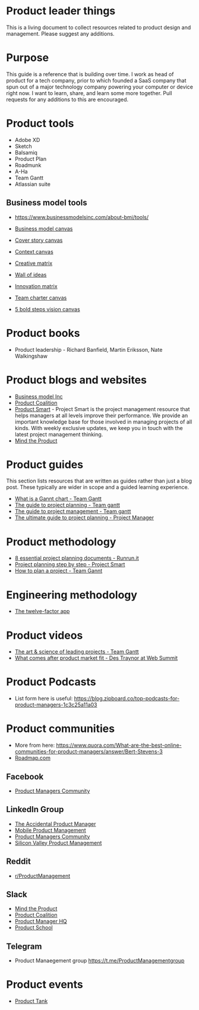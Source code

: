 # Product leader things

This is a living document to collect resources related to product design and management. Please suggest any additions.

# Purpose

This guide is a reference that is building over time. I work as head of product for a tech company, prior to which founded a SaaS company that spun out of a major technology company powering your computer or device right now. I want to learn, share, and learn some more together. Pull requests for any additions to this are encouraged.

# Product tools

- Adobe XD 
- Sketch
- Balsamiq
- Product Plan
- Roadmunk
- A-Ha
- Team Gantt
- Atlassian suite

## Business model tools

- https://www.businessmodelsinc.com/about-bmi/tools/

- [Business model canvas](https://www.businessmodelsinc.com/about-bmi/tools/business-model-canvas/)
- [Cover story canvas](https://www.businessmodelsinc.com/about-bmi/tools/cover-story-canvas/)
- [Context canvas](https://www.businessmodelsinc.com/about-bmi/tools/context-canvas/)
- [Creative matrix](https://www.businessmodelsinc.com/about-bmi/tools/creative-matrix/)
- [Wall of ideas](https://www.businessmodelsinc.com/about-bmi/tools/wall-of-ideas/)
- [Innovation matrix](https://www.businessmodelsinc.com/about-bmi/tools/innovation-matrix/)
- [Team charter canvas](https://www.businessmodelsinc.com/about-bmi/tools/team-charter-canvas/)
- [5 bold steps vision canvas](https://www.businessmodelsinc.com/about-bmi/tools/5-bold-steps-vision/)


# Product books 

- Product leadership - Richard Banfield, Martin Eriksson, Nate Walkingshaw

# Product blogs and websites

- [Business model Inc](https://www.businessmodelsinc.com/)
- [Product Coalition](https://productcoalition.com/)
- [Product Smart](https://www.projectsmart.co.uk/) - Project Smart is the project management resource that helps managers at all levels improve their performance. We provide an important knowledge base for those involved in managing projects of all kinds. With weekly exclusive updates, we keep you in touch with the latest project management thinking.
- [Mind the Product](https://www.mindtheproduct.com/)




# Product guides

This section lists resources that are written as guides rather than just a blog post. These typically are wider in scope and a guided learning experience. 

- [What is a Gannt chart - Team Gantt](https://www.teamgantt.com/what-is-a-gantt-chart)
- [The guide to project planning - Team gantt](https://www.teamgantt.com/guide-to-project-planning)
- [The guide to project management - Team gantt](https://www.teamgantt.com/guide-to-project-management)
- [The ultimate guide to project planning - Project Manager](https://www.projectmanager.com/project-planning)


# Product methodology

- [8 essential project planning documents - Runrun.it](https://blog.runrun.it/en/8-essential-project-planning-documents/)
- [Project planning step by step - Project Smart](https://www.projectsmart.co.uk/project-planning-step-by-step.php)
- [How to plan a project - Team Gannt](https://www.teamgantt.com/guide-to-project-management/how-to-plan-a-project)

# Engineering methodology

- [The twelve-factor app](https://12factor.net/)

# Product videos

- [The art & science of leading projects - Team Gantt](https://www.teamgantt.com/art-science-of-leading-projects)
- [What comes after product market fit - Des Traynor at Web Summit](https://www.youtube.com/watch?v=SaOeoCTJkXI)

# Product Podcasts

- List form here is useful: https://blog.zipboard.co/top-podcasts-for-product-managers-1c3c25a11a03

# Product communities

- More from here: https://www.quora.com/What-are-the-best-online-communities-for-product-managers/answer/Bert-Stevens-3
- [Roadmap.com](https://www.roadmap.com/)

## Facebook

- [Product Managers Community](https://www.facebook.com/groups/ProductManagersCommunity/)

## LinkedIn Group

- [The Accidental Product Manager](https://www.linkedin.com/groups/3995219/)
- [Mobile Product Management](https://www.linkedin.com/groups/63456/)
- [Product Managers Community](https://www.linkedin.com/groups/8607959/)
- [Silicon Valley Product Management](https://www.linkedin.com/groups/3971010/)

## Reddit

- [r/ProductManagement](https://www.reddit.com/r/productmanagement)

## Slack

- [Mind the Product](http://slack.mindtheproduct.com/)
- [Product Coalition](https://productcoalition.com/join-the-product-coalition-on-slack-2b635aaa6db3)
- [Product Manager HQ](https://www.productmanagerhq.com/join-the-community/)
- [Product School](https://www.productschool.com/slack-community/)

## Telegram

- Product Manaegement group https://t.me/ProductManagementgroup

# Product events

- [Product Tank](https://www.mindtheproduct.com/producttank/)
